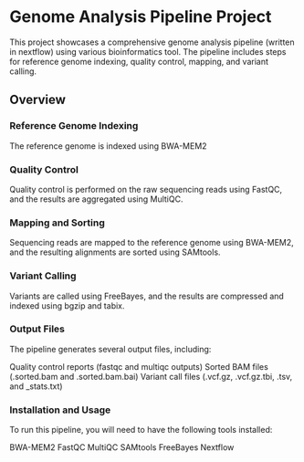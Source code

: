# Genome Analysis Pipeline Project

This project showcases a comprehensive genome analysis pipeline (written in nextflow) using various bioinformatics tool. The pipeline includes steps for reference genome indexing, quality control, mapping, and variant calling.

## Overview

### Reference Genome Indexing
The reference genome is indexed using BWA-MEM2

### Quality Control
Quality control is performed on the raw sequencing reads using FastQC, and the results are aggregated using MultiQC.

### Mapping and Sorting
Sequencing reads are mapped to the reference genome using BWA-MEM2, and the resulting alignments are sorted using SAMtools.

### Variant Calling
Variants are called using FreeBayes, and the results are compressed and indexed using bgzip and tabix.

### Output Files
The pipeline generates several output files, including:

Quality control reports (fastqc and multiqc outputs)
Sorted BAM files (.sorted.bam and .sorted.bam.bai)
Variant call files (.vcf.gz, .vcf.gz.tbi, .tsv, and _stats.txt)

### Installation and Usage
To run this pipeline, you will need to have the following tools installed:

BWA-MEM2
FastQC
MultiQC
SAMtools
FreeBayes
Nextflow
